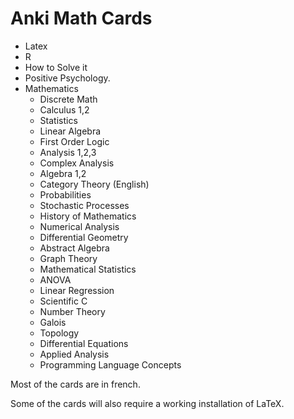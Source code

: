 # Anki Math Cards

- Latex
- R
- How to Solve it
- Positive Psychology.
- Mathematics
    * Discrete Math
    * Calculus 1,2
    * Statistics
    * Linear Algebra
    * First Order Logic
    * Analysis 1,2,3
    * Complex Analysis
    * Algebra 1,2
    * Category Theory (English)
    * Probabilities
    * Stochastic Processes
    * History of Mathematics
    * Numerical Analysis
    * Differential Geometry
    * Abstract Algebra
    * Graph Theory
    * Mathematical Statistics
    * ANOVA
    * Linear Regression
    * Scientific C
    * Number Theory
    * Galois
    * Topology
    * Differential Equations
    * Applied Analysis
    * Programming Language Concepts

Most of the cards are in french.

Some of the cards will also require a working installation of LaTeX.
